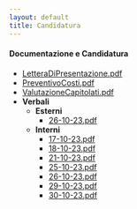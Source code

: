 ```yaml
---
layout: default
title: Candidatura
---
```

#### Documentazione e Candidatura
- [LetteraDiPresentazione.pdf](./docs/Candidatura//LetteraDiPresentazione.pdf)
- [PreventivoCosti.pdf](./docs/Candidatura//PreventivoCosti.pdf)
- [ValutazioneCapitolati.pdf](./docs/Candidatura//ValutazioneCapitolati.pdf)
- **Verbali**
  - **Esterni**
    - [26-10-23.pdf](./docs/Candidatura/Verbali/Esterni/26-10-23.pdf)
  - **Interni**
    - [17-10-23.pdf](./docs/Candidatura/Verbali/Interni/17-10-23.pdf)
    - [18-10-23.pdf](./docs/Candidatura/Verbali/Interni/18-10-23.pdf)
    - [21-10-23.pdf](./docs/Candidatura/Verbali/Interni/21-10-23.pdf)
    - [25-10-23.pdf](./docs/Candidatura/Verbali/Interni/25-10-23.pdf)
    - [26-10-23.pdf](./docs/Candidatura/Verbali/Interni/26-10-23.pdf)
    - [29-10-23.pdf](./docs/Candidatura/Verbali/Interni/29-10-23.pdf)
    - [30-10-23.pdf](./docs/Candidatura/Verbali/Interni/30-10-23.pdf)
